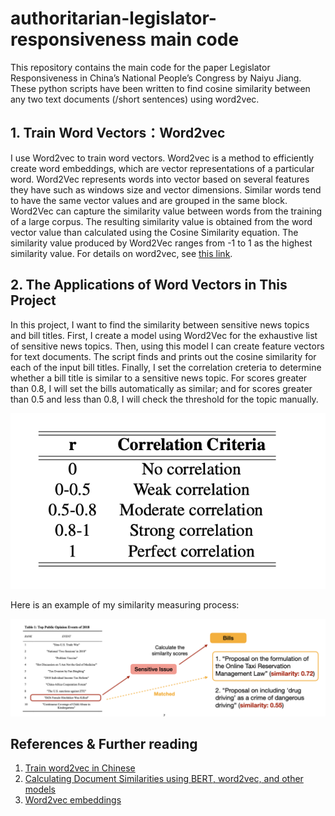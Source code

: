 # authoritarian-legislator-responsiveness main code

This repository contains the main code for the paper Legislator Responsiveness in China’s National People’s Congress by Naiyu Jiang. These python scripts have been written to find cosine similarity between any two text documents (/short sentences) using word2vec.

## 1. Train Word Vectors：Word2vec

I use Word2vec to train word vectors. Word2vec is a method to efficiently create word embeddings, which are vector representations of a particular word. Word2Vec represents words into vector based on several features they have such as windows size and vector dimensions. Similar words tend to have the same vector values and are grouped in the same block. Word2Vec can capture the similarity value between words from the training of a large corpus. The
resulting similarity value is obtained from the word vector value than calculated using the Cosine Similarity equation.
The similarity value produced by Word2Vec ranges from -1 to 1 as the highest similarity value. For details on word2vec, see [this link](https://code.google.com/archive/p/word2vec/).

## 2. The Applications of Word Vectors in This Project

In this project, I want to find the similarity between sensitive news topics and bill titles. First, I create a model using Word2Vec for the exhaustive list of sensitive news topics. Then, using this model I can create feature vectors for text documents. The script finds and prints out the cosine similarity for each of the input bill titles. Finally, I set the correlation creteria to determine whether a bill title is similar to a sensitive news topic. For scores greater than 0.8, I will set the bills automatically as similar; and for scores greater than 0.5 and less than 0.8, I will check the threshold for the topic manually. 

![alt text](https://github.com/NaiyuJ/authoritarian-responsiveness/blob/main/criteria.png)

Here is an example of my similarity measuring process:

![alt text](https://github.com/NaiyuJ/authoritarian-responsiveness/blob/main/example.png)

## References & Further reading
1. [Train word2vec in Chinese](https://github.com/hankcs/HanLP/wiki/word2vec)
2. [Calculating Document Similarities using BERT, word2vec, and other models](https://towardsdatascience.com/calculating-document-similarities-using-bert-and-other-models-b2c1a29c9630)
3. [Word2vec embeddings](https://radimrehurek.com/gensim/models/word2vec.html)




